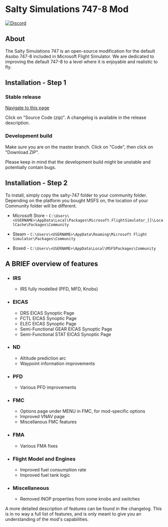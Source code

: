 # Salty Simulations 747-8 Mod

[![Discord](https://img.shields.io/discord/698720578055700650?label=&logo=discord&logoColor=ffffff&color=7389D8&labelColor=6A7EC2&style=flat-square)](https://discord.gg/S4PJDwk)

## About
The Salty Simulations 747 is an open-source modification for the default Asobo 747-8 included in Microsoft Flight Simulator. We are dedicated to improving the default 747-8 to a level where it is enjoyable and realistic to fly. 

## Installation - Step 1
### Stable release
[Navigate to this page](https://github.com/saltysimulations/salty-747/releases/latest)

Click on "Source Code (zip)". A changelog is available in the release description.

### Development build
Make sure you are on the master branch. Click on "Code", then click on "Download ZIP".

Please keep in mind that the development build might be unstable and potentially contain bugs.

## Installation - Step 2
To install, simply copy the salty-747 folder to your community folder. Depending on the platform you bought MSFS on, the location of your Community folder will be different.

* Microsoft Store - `C:\Users\<USERNAME>\AppData\Local\Packages\Microsoft.FlightSimulator_[]\LocalCache\Packages\Community`

* Steam - `C:\Users\<USERNAME>\AppData\Roaming\Microsoft Flight Simulator\Packages\Community`

* Boxed - `C:\Users\<USERNAME>\AppData\Local\MSFSPackages\Community`

## A BRIEF overview of features
* ### IRS
  * IRS fully modelled (PFD, MFD, Knobs)
* ### EICAS
  * DRS EICAS Synoptic Page
  * FCTL EICAS Synoptic Page
  * ELEC EICAS Synoptic Page
  * Semi-Functional GEAR EICAS Synoptic Page
  * Semi-Functional STAT EICAS Synoptic Page
* ### ND
  * Altitude prediction arc
  * Waypoint information improvements
* ### PFD
  * Various PFD improvements
* ### FMC
  * Options page under MENU in FMC, for mod-specific options
  * Improved VNAV page
  * Miscellanous FMC features
* ### FMA
  * Various FMA fixes
* ### Flight Model and Engines
  * Improved fuel consumption rate
  * Improved fuel tank logic
* ### Miscellaneous
  * Removed INOP properties from some knobs and switches
  
A more detailed description of features can be found in the changelog. This is in no way a full list of features, and is only meant to give you an understanding of the mod's capabilities.
